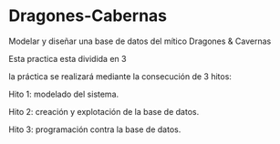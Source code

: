 # Dragones-Cabernas
Modelar y diseñar una base de datos del mítico Dragones &amp; Cavernas

Esta practica esta dividida en 3

la práctica se realizará mediante la consecución de 3 hitos:

Hito 1: modelado del sistema.

Hito 2: creación y explotación de la base de datos.

Hito 3: programación contra la base de datos.
